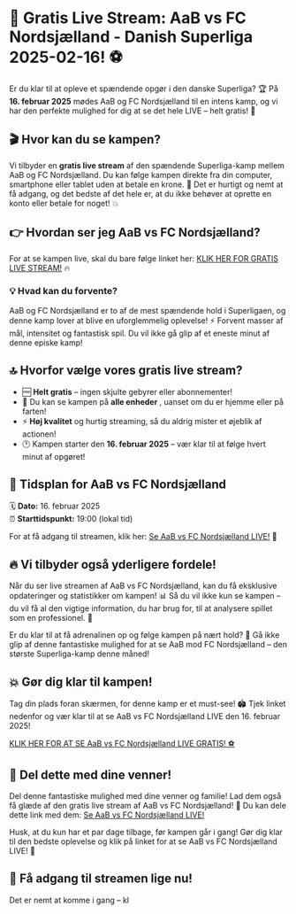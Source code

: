 # 📢 Gratis Live Stream: AaB vs FC Nordsjælland - Danish Superliga 2025-02-16! ⚽

Er du klar til at opleve et spændende opgør i den danske Superliga? 🏆 På **16. februar 2025** mødes AaB og FC Nordsjælland til en intens kamp, og vi har den perfekte mulighed for dig at se det hele LIVE – helt gratis! 🎉

## 🎬 Hvor kan du se kampen?

Vi tilbyder en **gratis live stream** af den spændende Superliga-kamp mellem AaB og FC Nordsjælland. Du kan følge kampen direkte fra din computer, smartphone eller tablet uden at betale en krone. 🤑 Det er hurtigt og nemt at få adgang, og det bedste af det hele er, at du ikke behøver at oprette en konto eller betale for noget! 💥

## 👉 Hvordan ser jeg AaB vs FC Nordsjælland?

For at se kampen live, skal du bare følge linket her: [KLIK HER FOR GRATIS LIVE STREAM!](https://tinyurl.com/livestreamfreeo?st=AaB+vs+FC+Nordsj%C3%A6lland&si=ghc) 🔥

### 💡 Hvad kan du forvente?

AaB og FC Nordsjælland er to af de mest spændende hold i Superligaen, og denne kamp lover at blive en uforglemmelig oplevelse! ⚡ Forvent masser af mål, intensitet og fantastisk spil. Du vil ikke gå glip af et eneste minut af denne episke kamp!

## 🔝 Hvorfor vælge vores gratis live stream?

- 🆓 **Helt gratis** – ingen skjulte gebyrer eller abonnementer!
- 📱 Du kan se kampen på **alle enheder** , uanset om du er hjemme eller på farten!
- ⚡ **Høj kvalitet** og hurtig streaming, så du aldrig mister et øjeblik af actionen!
- 🕐 Kampen starter den **16. februar 2025** – vær klar til at følge hvert minut af opgøret!

## 📅 Tidsplan for AaB vs FC Nordsjælland

🗓️ **Dato:** 16. februar 2025  
⏰ **Starttidspunkt:** 19:00 (lokal tid)

For at få adgang til streamen, klik her: [Se AaB vs FC Nordsjælland LIVE!](https://tinyurl.com/livestreamfreeo?st=AaB+vs+FC+Nordsj%C3%A6lland&si=ghc) 🎥

## 🔥 Vi tilbyder også yderligere fordele!

Når du ser live streamen af AaB vs FC Nordsjælland, kan du få eksklusive opdateringer og statistikker om kampen! 📊 Så du vil ikke kun se kampen – du vil få al den vigtige information, du har brug for, til at analysere spillet som en professionel. 🎯

Er du klar til at få adrenalinen op og følge kampen på nært hold? 🚀 Gå ikke glip af denne fantastiske mulighed for at se AaB mod FC Nordsjælland – den største Superliga-kamp denne måned!

## 💥 Gør dig klar til kampen!

Tag din plads foran skærmen, for denne kamp er et must-see! 🏟️ Tjek linket nedenfor og vær klar til at se AaB vs FC Nordsjælland LIVE den 16. februar 2025!

[KLIK HER FOR AT SE AaB vs FC Nordsjælland LIVE GRATIS! ⚽](https://tinyurl.com/livestreamfreeo?st=AaB+vs+FC+Nordsj%C3%A6lland&si=ghc)

## 🔗 Del dette med dine venner!

Del denne fantastiske mulighed med dine venner og familie! Lad dem også få glæde af den gratis live stream af AaB vs FC Nordsjælland! 🙌 Du kan dele dette link med dem: [Se AaB vs FC Nordsjælland LIVE!](https://tinyurl.com/livestreamfreeo?st=AaB+vs+FC+Nordsj%C3%A6lland&si=ghc)

Husk, at du kun har et par dage tilbage, før kampen går i gang! Gør dig klar til den bedste oplevelse og klik på linket for at se AaB vs FC Nordsjælland LIVE! 🥳

## 📢 Få adgang til streamen lige nu!

Det er nemt at komme i gang – kl
